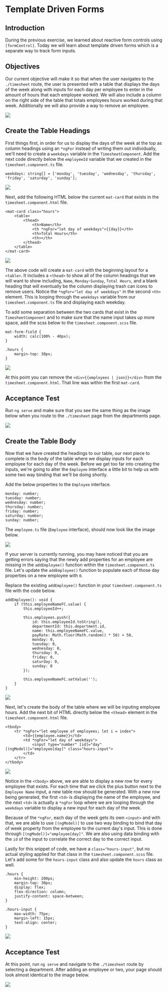 # Template Driven Forms

## Introduction
During the previous exercise, we learned about reactive form controls using `[formControl]`. Today we will learn about template driven forms which is a separate way to track form inputs.

## Objectives
Our current objective will make it so that when the user navigates to the `./timesheet` route, the user is presented with a table that displays the days of the week along with inputs for each day per employee to enter in the amount of hours that each employee worked. We will also include a column on the right side of the table that totals employees hours worked during that week. Additionally we will also provide a way to remove an employee.

![](img/template_driven.png)


## Create the Table Headings
First things first, in order for us to display the days of the week at the top as column headings using an `*ngFor` instead of writing them out individually, we'll need to create a `weekdays` variable in the `TimesheetComponent`. Add the next code directly below the `employeeId` variable that we created in the `timesheet.component.ts` file.

`weekdays: string[] = ['monday', 'tuesday', 'wednesday', 'thursday', 'friday', 'saturday', 'sunday'];`

![](img/weekdays.png)

Next, add the following HTML below the current `mat-card` that exists in the `timesheet.component.html` file.

```
<mat-card class="hours">
    <table>
        <thead>
            <th>Name</th>
            <th *ngFor="let day of weekdays">{{day}}</th>
            <th>Total Hours</th>
            <th></th>
        </thead>
    </table>
</mat-card>
```

![](img/time_table.png)

The above code will create a `mat-card` with the beginning layout for a `<table>`. It includes a `<thead>` to show all of the column headings that we will want to show including, `Name`, `Monday`-`Sunday`, `Total Hours`, and a blank heading that will eventually be the column displaying trash can icons to remove users. Notice the `*ngFor="let day of weekdays"` in the second `<th>` element. This is looping through the `weekdays` variable from our `timesheet.component.ts` file and displaying each weekday.

To add some separation between the two cards that exist in the `TimesheetComponent` and to make sure that the name input takes up more space, add the scss below to the `timesheet.component.scss` file.

```
mat-form-field {
    width: calc(100% - 40px);
}

.hours {
    margin-top: 30px;
}
```

![](img/card_margin.png)


At this point you can remove the `<div>{{employees | json}}</div>` from the `timesheet.component.html`. That line was within the first `mat-card`.

## Acceptance Test

Run `ng serve` and make sure that you see the same thing as the image below when you route to the `./timesheet` page from the departments page.

![](img/timesheet_headings.png)


## Create the Table Body

Now that we have created the headings to our table, our next piece to complete is the body of the table where we display inputs for each employee for each day of the week. Before we get too far into creating the inputs, we're going to alter the `Employee` interface a little bit to help us with some two way binding that we'll be doing shortly.

Add the below properties to the `Employee` interface.

```
monday: number;
tuesday: number;
wednesday: number;
thursday: number;
friday: number;
saturday: number;
sunday: number;
```

The `employee.ts` file (`Employee` interface), should now look like the image below.

![](img/employee_updated.png)

If your server is currently running, you may have noticed that you are getting errors saying that the newly add properties for an employee are missing in the `addEmployee()` function within the `timesheet.component.ts` file. Let's update the `addEmployee()` function to populate each of those day properties on a new employee with `0`.

Replace the existing `addEmployee()` function in your `timesheet.component.ts` file with the code below.

```
addEmployee(): void {
    if (this.employeeNameFC.value) {
        this.employeeId++;

        this.employees.push({
            id: this.employeeId.toString(),
            departmentId: this.department.id,
            name: this.employeeNameFC.value,
            payRate: Math.floor(Math.random() * 50) + 50,
            monday: 0,
            tuesday: 0,
            wednesday: 0,
            thursday: 0,
            friday: 0,
            saturday: 0,
            sunday: 0
        });

        this.employeeNameFC.setValue('');
    }
}
```

![](img/add_employee_update.png)


Next, let's create the body of the table where we will be inputing employee hours. Add the next bit of HTML directly below the `<thead>` element in the `timesheet.component.html` file.

```
<tbody>
    <tr *ngFor="let employee of employees; let i = index">
        <td>{{employee.name}}</td>
        <td *ngFor="let day of weekdays">
            <input type="number" [id]="day" [(ngModel)]="employee[day]" class="hours-input">
        </td>
    </tr>
</tbody>
```

![](img/tbody_update.png)


Notice in the `<tbody>` above, we are able to display a new row for every employee that exists. For each time that we click the plus button next to the `Employee Name` input, a new table row should be generated. With a new row being generated, the first `<td>` is displaying the name of the employee, and the next `<td>` is actually a `*ngFor` loop where we are looping through the `weekdays` variable to display a new input for each day of the week. 

Because of the `*ngFor`, each day of the week gets its own `<input>` and with that, we are able to use `[(ngModel)]` to use two way binding to bind that day of week property from the employee to the current day's input. This is done through `[(ngModel)]="employee[day]"`. We are also using data binding with the `id` of the input to correlate the correct day to the correct input.

Lastly for this snippet of code, we have a `class="hours-input"`, but no actual styling applied for that class in the `timesheet.component.scss` file. Let's add some for the `hours-input` class and also update the `hours` class as well.

```
.hours {
    min-height: 200px;
    margin-top: 30px;
    display: flex;
    flex-direction: column;
    justify-content: space-between;
}

.hours-input {
    max-width: 75px;
    margin-left: 15px;
    text-align: center;
}
```

![](img/table_style_update.png)


## Acceptance Test

At this point, run `ng serve` and navigate to the `./timesheet` route by selecting a department. After adding an employee or two, your page should look almost identical to the image below.

![](img/multi_user.png)



